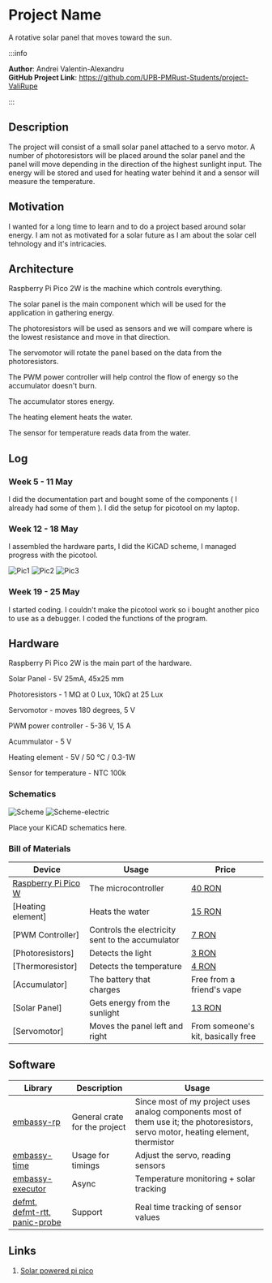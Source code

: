 # Project Name
A rotative solar panel that moves toward the sun.

:::info 

**Author**: Andrei Valentin-Alexandru \
**GitHub Project Link**: https://github.com/UPB-PMRust-Students/project-ValiRupe

:::

## Description

The project will consist of a small solar panel attached to a servo motor. A number of photoresistors will be placed around the solar panel and the panel will move depending in the direction of the highest sunlight input. The energy will be stored and used for heating water behind it and a sensor will measure the temperature.


## Motivation

I wanted for a long time to learn and to do a project based around solar energy. I am not as motivated for a solar future as I am about the solar cell tehnology and it's intricacies.

## Architecture 

Raspberry Pi Pico 2W is the machine which controls everything.

The solar panel is the main component which will be used for the application in gathering energy.

The photoresistors will be used as sensors and we will compare where is the lowest resistance and move in that direction.

The servomotor will rotate the panel based on the data from the photoresistors.

The PWM power controller will help control the flow of energy so the accumulator doesn't burn.

The accumulator stores energy.

The heating element heats the water.

The sensor for temperature reads data from the water.

## Log

<!-- write your progress here every week -->

### Week 5 - 11 May

I did the documentation part and bought some of the components ( I already had some of them ). I did the setup for picotool on my laptop.

### Week 12 - 18 May

I assembled the hardware parts, I did the KiCAD scheme, I managed progress with the picotool.

![Pic1](./pic1.webp)
![Pic2](./pic2.webp)
![Pic3](./pic3.webp)

### Week 19 - 25 May

I started coding. I couldn't make the picotool work so i bought another pico to use as a debugger. I coded the functions of the program.

## Hardware

Raspberry Pi Pico 2W is the main part of the hardware.

Solar Panel - 5V 25mA, 45x25 mm

Photoresistors - 1 MΩ at 0 Lux, 10kΩ at 25 Lux

Servomotor - moves 180 degrees, 5 V

PWM power controller - 5-36 V, 15 A

Acummulator - 5 V

Heating element - 5V / 50 ℃ / 0.3-1W

Sensor for temperature - NTC 100k


### Schematics 
![Scheme](./scheme.webp)
![Scheme-electric](./scheme-electric.webp)

Place your KiCAD schematics here.

### Bill of Materials

<!-- Fill out this table with all the hardware components that you might need.

The format is 
```
| [Device](link://to/device) | This is used ... | [price](link://to/store) |

```

-->

| Device | Usage | Price |
|--------|--------|-------|
| [Raspberry Pi Pico W](https://www.raspberrypi.com/documentation/microcontrollers/raspberry-pi-pico.html) | The microcontroller | [40 RON](https://www.optimusdigital.ro/en/raspberry-pi-boards/12394-raspberry-pi-pico-w.html) |
| [Heating element] | Heats the water | [15 RON](https://www.optimusdigital.ro/ro/altele/3060-mini-element-de-incalzire-ptc-5v-50-03-1w.html) |
| [PWM Controller] | Controls the electricity sent to the accumulator | [7 RON](https://www.optimusdigital.ro/ro/butoane-i-comutatoare/2387-modul-comutator-pwm-de-putere-5-36-v-15-a.html)| 
[Photoresistors] | Detects the light | [3 RON](https://www.optimusdigital.ro/ro/componente-electronice-altele/1863-fotorezistor-tip-5528.html) |
| [Thermoresistor] | Detects the temperature | [4 RON](https://www.optimusdigital.ro/ro/senzori-senzori-de-temperatura/798-senzor-de-temperatura-100k-ntc.html) |
| [Accumulator] | The battery that charges | Free from a friend's vape |
| [Solar Panel] | Gets energy from the sunlight | [13 RON](https://ardushop.ro/ro/alimentare/1377-mini-panou-fotovoltaic-5v-25ma-6427854020109.html) |
| [Servomotor] | Moves the panel left and right | From someone's kit, basically free |



## Software

| Library | Description | Usage |
|---------|-------------|-------|
| [embassy-rp](https://github.com/embassy-rs/embassy) | General crate for the project | Since most of my project uses analog components most of them use it; the photoresistors, servo motor, heating element, thermistor |
| [embassy-time](https://github.com/embassy-rs/embassy) | Usage for timings | Adjust the servo, reading sensors |
| [embassy-executor](https://github.com/embassy-rs/embassy/tree/main/embassy-executor) | Async | Temperature monitoring + solar tracking |
| [defmt, defmt-rtt, panic-probe](https://github.com/embassy-rs/embassy) | Support | Real time tracking of sensor values |


## Links

<!-- Add a few links that inspired you and that you think you will use for your project -->

1. [Solar powered pi pico](https://www.youtube.com/watch?v=molEMt655YQ)
